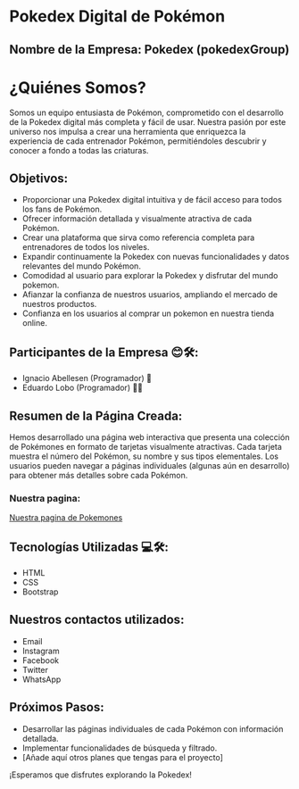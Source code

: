 # Pokedex Digital de Pokémon 

## Nombre de la Empresa: Pokedex (pokedexGroup)

# ¿Quiénes Somos?

Somos un equipo entusiasta de Pokémon, comprometido con el desarrollo de la Pokedex digital más completa y fácil de usar. Nuestra pasión por este universo nos impulsa a crear una herramienta que enriquezca la experiencia de cada entrenador Pokémon, permitiéndoles descubrir y conocer a fondo a todas las criaturas.

## Objetivos:

* Proporcionar una Pokedex digital intuitiva y de fácil acceso para todos los fans de Pokémon.
* Ofrecer información detallada y visualmente atractiva de cada Pokémon.
* Crear una plataforma que sirva como referencia completa para entrenadores de todos los niveles.
* Expandir continuamente la Pokedex con nuevas funcionalidades y datos relevantes del mundo Pokémon.
* Comodidad al usuario para explorar la Pokedex y disfrutar del mundo pokemon.
* Afianzar la confianza de nuestros usuarios, ampliando el mercado de nuestros productos.
* Confianza en los usuarios al comprar un pokemon en nuestra tienda online.


## Participantes de la Empresa 😊🛠️:

* Ignacio Abellesen (Programador) 🤖
* Eduardo Lobo (Programador) 🧑‍💻

## Resumen de la Página Creada:

Hemos desarrollado una página web interactiva que presenta una colección de Pokémones en formato de tarjetas visualmente atractivas. Cada tarjeta muestra el número del Pokémon, su nombre y sus tipos elementales. Los usuarios pueden navegar a páginas individuales (algunas aún en desarrollo) para obtener más detalles sobre cada Pokémon.

### Nuestra pagina: 
[Nuestra pagina de Pokemones](https://pokedgroup.netlify.app/)


## Tecnologías Utilizadas 💻🛠️:

* HTML
* CSS
* Bootstrap

## Nuestros contactos utilizados:
* Email
* Instagram
* Facebook
* Twitter
* WhatsApp


## Próximos Pasos:

* Desarrollar las páginas individuales de cada Pokémon con información detallada.
* Implementar funcionalidades de búsqueda y filtrado.
* [Añade aquí otros planes que tengas para el proyecto]

¡Esperamos que disfrutes explorando la Pokedex!